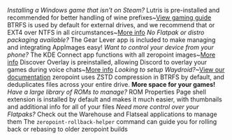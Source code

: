 *Installing a Windows game that isn't on Steam?* Lutris is pre-installed and recommended for better handling of wine prefixes~[View gaming guide](https://docs.zeropoint.gg/Gaming/)
BTRFS is used by default for external drives, and we recommend that or EXT4 over NTFS in all circumstances~[More info](https://github.com/ValveSoftware/Proton/wiki/Using-a-NTFS-disk-with-Linux-and-Windows)
*No Flatpak or distro packaging available?* The Gear Lever app is included to make managing and integrating AppImages easy!
*Want to control your device from your phone?* The KDE Connect app functions with all zeropoint images~[More info](https://kdeconnect.kde.org/)
Discover Overlay is preinstalled, allowing Discord to overlay your games during voice chats~[More info](https://trigg.github.io/Discover/)
*Looking to setup Waydroid?*~[View our documentation](https://docs.zeropoint.gg/Installing_and_Managing_Software/Waydroid_Setup_Guide/)
zeropoint uses ZSTD compression in BTRFS by default, and deduplicates files across your entire drive. **More space for your games!**
*Have a large library of ROMs to manage?* ROM Properties Page shell extension is installed by default and makes it much easier, with thumbnails and additional info for all of your files
*Need more control over your Flatpaks?* Check out the Warehouse and Flatseal applications to manage them
The `zeropoint-rollback-helper` command can guide you for rolling back or rebasing to older zeropoint builds